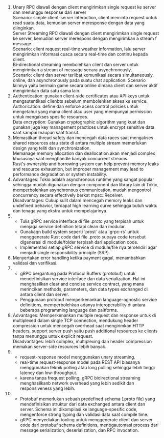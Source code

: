 <ol>
    <li>Unary RPC diawali dengan client mengirimkan single request ke server dan menunggu response dari server<br>
    Scenario: simple client-server interaction, client meminta request untuk read suatu data, kemudian server meresponse dengan data yang diinginkan.<br>
    Server Streaming RPC diawali dengan client mengirimkan single request ke server, kemudian server merespons dengan mengirimkan a stream f message.<br>
    Scenario: client request real-time weather information, lalu server mengirimkan informasi cuaca secara real-time dan continu kepada client.<br>
    Bi-directional streaming membolehkan client dan server untuk mengirimkan a stream of message secara asynchronously.<br>
    Scenario: client dan server terlibat komunikasi secara simultaneously, online, dan asynchronously pada suatu chat application. Scenario lainnya yaitu bermain game secara online dimana client dan server aktif mengirimkan data satu sama lain.
    </li>
    <li>Authentication: gunakan client-side certificates atau API keys untuk mengautentikasi clienbts sebelum membolehkan akses ke service.<br>
    Authorication: define dan enforce acess control policies untuk mengetahui yang mana client atau user yang mempunyai permission untuk mengakses spesific resources.<br>
    Data encryption: Gunakan cryptographic algorithm yang kuat dan gunakan juga key management practices untuk encrypt sensitive data saat sampai maupun saat transit.
    </li>
    <li>Memastikan thread safety dan mencegah data races saat mengakses shared resources atau state di antara multiple stream memerlukan design yang teliti dan synchronization.<br>
    Memanage memory allocation dan deallocation akan menjadi complex khususnya saat menghandle banyak concurrent streams.<br>
    Rust's ownership and borrowing system can help prevent memory leaks and resource exhaustion, but improper management may lead to performance degradation or system instability.
    </li>
    <li>Advantages: Tokio adalah asynchronous runtime yang sangat popular sehingga mudah digunakan dengan component dan library lain di Tokio, memperbolehkan asynchronous communication, mudah mengontrol concurrency secara effectively berkat mpsc::Receiver.<br>
    Disadvantages: Cukup sulit dalam mencegah memory leaks dan undefined behavior, terdapat high learning curve sehingga butuh waktu dan tenaga yang ekstra untuk mempelajarinya.
    </li>
    <li>
        <ul>
            <li>Tulis gRPC service interface di file .proto yang terpisah untuk menjaga service definition tetapi clean dan modular.</li>
            <li>Gunakaqn build system seperti `prost` atau `grpc-rs` untuk menggenerate Rust code dari file .proto supaya code tersebut digenerasi di module/folder terpisah dari application code.</li>
            <li>Implementasi setiap gRPC service di module/file nya tersendiri agar menjadi single responsibility principle (SRP).</li>
        </ul>
    </li>
    <li>Menyertakan error handling ketika payment gagal, menambahkan validasi dan verifikasi.</li>
    <li>
        <ul>
            <li>gRPC bergantung pada Protocol Buffers (protobuf) untuk mendefinisikan service interface dan data serialization. Hal ini menghasilkan clear and concise service contract, yang mana merincikan methods, parameters, dan data types exchanged di antara client dan server. </li>
            <li>Penggunaan protobuf memperkenankan language-agnostic service definitions, memperbolehkan adanya interoperability di antara beberapa programming language dan paltforms.</li>
        </ul>
    </li>
    <li>Advantages: Memperkenankan multiple request dan response untuk di multiplexed dalam single TCP connection, mendukung header compression untuk mencegah overhead saat mengirimkan HTTP headers, support server push yaitu push additional resources ke clients tanpa menunggu untuk explicit request.<br>
        Disadvantages: lebih complex, multiplexing dan header compression memakan server-side resources lebih banyak.
    </li>
    <li>
        <ul>
            <li>request-response model menggunakan unary streaming.</li>
            <li>real-time request-response model pada REST API biasanya menggunakan teknik polling atau long polling sehingga lebih tinggi latency dan low-throughput.</li>
            <li>karena tanpa frequest polling, gRPC bidirectional streaming menghasilkanb network overhead yang lebih sedikit dan responsiveness yang lebih.</li>
        </ul>
    </li>
    <li>
        <ul>
            <li>Protobuf memerlukan sebuah predefined schema (.proto file) yang mendefinisikan struktur dari data exchanged antara client dan server. Schema ini dikompilasi ke language-spesific code, mengenforce strong typing dan validasi data saat compile time.</li>
            <li>gRPC menyediakan tooling untuk menggenerate client dan server code dari protobuf schema definitions, menbgautomasi process dari message serialization, deserialization, dan RPC invocation.</li>
        </ul>
    </li>
</ol>